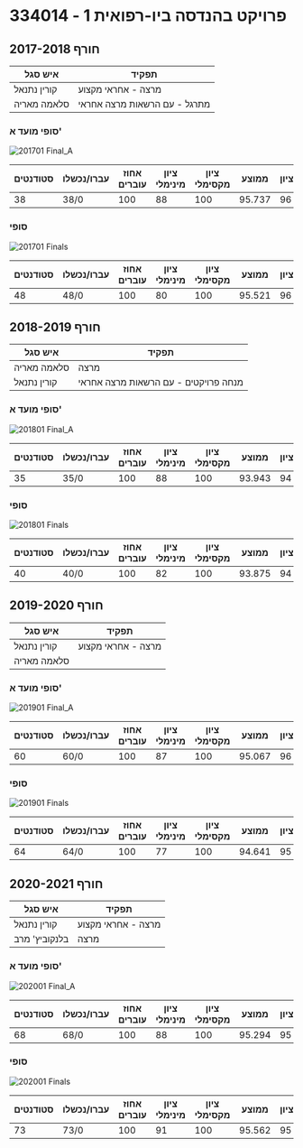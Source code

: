 # 334014 - פרויקט בהנדסה ביו-רפואית 1

## חורף 2017-2018

| איש סגל | תפקיד |
| ---- | ---- |
| קורין נתנאל | מרצה - אחראי מקצוע |
| סלאמה מאריה | מתרגל - עם הרשאות מרצה אחראי |

### סופי מועד א'

![201701 Final_A](201701/Final_A.png)

| סטודנטים | עברו/נכשלו | אחוז עוברים | ציון מינימלי | ציון מקסימלי | ממוצע | חציון |
| ---- | ---- | ---- | ---- | ---- | ---- | ---- |
| 38 | 38/0 | 100 | 88 | 100 | 95.737 | 96 |

### סופי

![201701 Finals](201701/Finals.png)

| סטודנטים | עברו/נכשלו | אחוז עוברים | ציון מינימלי | ציון מקסימלי | ממוצע | חציון |
| ---- | ---- | ---- | ---- | ---- | ---- | ---- |
| 48 | 48/0 | 100 | 80 | 100 | 95.521 | 96 |

## חורף 2018-2019

| איש סגל | תפקיד |
| ---- | ---- |
| סלאמה מאריה | מרצה |
| קורין נתנאל | מנחה פרויקטים  - עם הרשאות מרצה אחראי |

### סופי מועד א'

![201801 Final_A](201801/Final_A.png)

| סטודנטים | עברו/נכשלו | אחוז עוברים | ציון מינימלי | ציון מקסימלי | ממוצע | חציון |
| ---- | ---- | ---- | ---- | ---- | ---- | ---- |
| 35 | 35/0 | 100 | 88 | 100 | 93.943 | 94 |

### סופי

![201801 Finals](201801/Finals.png)

| סטודנטים | עברו/נכשלו | אחוז עוברים | ציון מינימלי | ציון מקסימלי | ממוצע | חציון |
| ---- | ---- | ---- | ---- | ---- | ---- | ---- |
| 40 | 40/0 | 100 | 82 | 100 | 93.875 | 94 |

## חורף 2019-2020

| איש סגל | תפקיד |
| ---- | ---- |
| קורין נתנאל | מרצה - אחראי מקצוע |
| סלאמה מאריה |  |

### סופי מועד א'

![201901 Final_A](201901/Final_A.png)

| סטודנטים | עברו/נכשלו | אחוז עוברים | ציון מינימלי | ציון מקסימלי | ממוצע | חציון |
| ---- | ---- | ---- | ---- | ---- | ---- | ---- |
| 60 | 60/0 | 100 | 87 | 100 | 95.067 | 96 |

### סופי

![201901 Finals](201901/Finals.png)

| סטודנטים | עברו/נכשלו | אחוז עוברים | ציון מינימלי | ציון מקסימלי | ממוצע | חציון |
| ---- | ---- | ---- | ---- | ---- | ---- | ---- |
| 64 | 64/0 | 100 | 77 | 100 | 94.641 | 95 |

## חורף 2020-2021

| איש סגל | תפקיד |
| ---- | ---- |
| קורין נתנאל | מרצה - אחראי מקצוע |
| בלנקוביץ' מרב | מרצה |

### סופי מועד א'

![202001 Final_A](202001/Final_A.png)

| סטודנטים | עברו/נכשלו | אחוז עוברים | ציון מינימלי | ציון מקסימלי | ממוצע | חציון |
| ---- | ---- | ---- | ---- | ---- | ---- | ---- |
| 68 | 68/0 | 100 | 88 | 100 | 95.294 | 95 |

### סופי

![202001 Finals](202001/Finals.png)

| סטודנטים | עברו/נכשלו | אחוז עוברים | ציון מינימלי | ציון מקסימלי | ממוצע | חציון |
| ---- | ---- | ---- | ---- | ---- | ---- | ---- |
| 73 | 73/0 | 100 | 91 | 100 | 95.562 | 95 |

